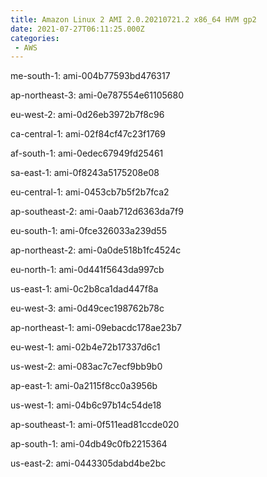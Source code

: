 ```yaml
---
title: Amazon Linux 2 AMI 2.0.20210721.2 x86_64 HVM gp2
date: 2021-07-27T06:11:25.000Z
categories:
 - AWS
---
```


me-south-1: ami-004b77593bd476317

ap-northeast-3: ami-0e787554e61105680

eu-west-2: ami-0d26eb3972b7f8c96

ca-central-1: ami-02f84cf47c23f1769

af-south-1: ami-0edec67949fd25461

sa-east-1: ami-0f8243a5175208e08

eu-central-1: ami-0453cb7b5f2b7fca2

ap-southeast-2: ami-0aab712d6363da7f9

eu-south-1: ami-0fce326033a239d55

ap-northeast-2: ami-0a0de518b1fc4524c

eu-north-1: ami-0d441f5643da997cb

us-east-1: ami-0c2b8ca1dad447f8a

eu-west-3: ami-0d49cec198762b78c

ap-northeast-1: ami-09ebacdc178ae23b7

eu-west-1: ami-02b4e72b17337d6c1

us-west-2: ami-083ac7c7ecf9bb9b0

ap-east-1: ami-0a2115f8cc0a3956b

us-west-1: ami-04b6c97b14c54de18

ap-southeast-1: ami-0f511ead81ccde020

ap-south-1: ami-04db49c0fb2215364

us-east-2: ami-0443305dabd4be2bc


